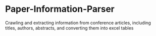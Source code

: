 # Paper-Information-Parser
Crawling and extracting information from conference articles, including titles, authors, abstracts, and converting them into excel tables
